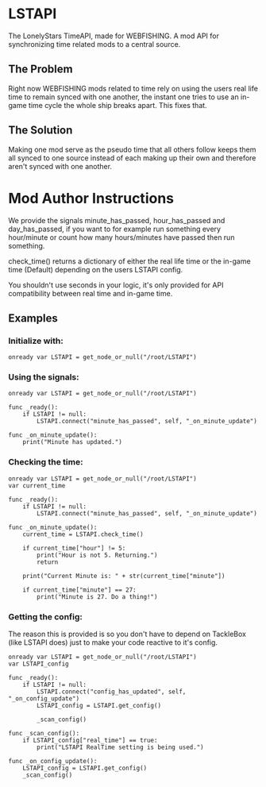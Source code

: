 # LSTAPI
The LonelyStars TimeAPI, made for WEBFISHING.
A mod API for synchronizing time related mods to a central source.

## The Problem
Right now WEBFISHING mods related to time rely on using the users real life time to remain synced with one another, the instant one tries to use an in-game time cycle the whole ship breaks apart. This fixes that.

## The Solution
Making one mod serve as the pseudo time that all others follow keeps them all synced to one source instead of each making up their own and therefore aren't synced with one another.

# Mod Author Instructions
We provide the signals minute_has_passed, hour_has_passed and day_has_passed, if you want to for example run something every hour/minute or count how many hours/minutes have passed then run something.

check_time() returns a dictionary of either the real life time or the in-game time (Default) depending on the users LSTAPI config.

You shouldn't use seconds in your logic, it's only provided for API compatibility between real time and in-game time.

## Examples

### Initialize with:
```
onready var LSTAPI = get_node_or_null("/root/LSTAPI")
```

### Using the signals:
```
onready var LSTAPI = get_node_or_null("/root/LSTAPI")

func _ready():
    if LSTAPI != null:
        LSTAPI.connect("minute_has_passed", self, "_on_minute_update")

func _on_minute_update():
    print("Minute has updated.")
```

### Checking the time:
```
onready var LSTAPI = get_node_or_null("/root/LSTAPI")
var current_time

func _ready():
    if LSTAPI != null:
        LSTAPI.connect("minute_has_passed", self, "_on_minute_update")

func _on_minute_update():
    current_time = LSTAPI.check_time()

    if current_time["hour"] != 5:
        print("Hour is not 5. Returning.")
        return

    print("Current Minute is: " + str(current_time["minute"])
    
    if current_time["minute"] == 27:
        print("Minute is 27. Do a thing!")
```

### Getting the config:
The reason this is provided is so you don't have to depend on TackleBox (like LSTAPI does) just to make your code reactive to it's config.

```
onready var LSTAPI = get_node_or_null("/root/LSTAPI")
var LSTAPI_config

func _ready():
    if LSTAPI != null:
        LSTAPI.connect("config_has_updated", self, "_on_config_update")
        LSTAPI_config = LSTAPI.get_config()
        
        _scan_config()

func _scan_config():
    if LSTAPI_config["real_time"] == true:
        print("LSTAPI RealTime setting is being used.")

func _on_config_update():
    LSTAPI_config = LSTAPI.get_config()
    _scan_config()
```


